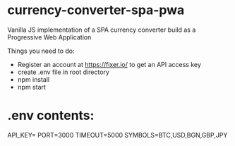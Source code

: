 # currency-converter-spa-pwa
Vanilla JS implementation of a SPA currency converter build as a Progressive Web Application

Things you need to do:
 - Register an account at https://fixer.io/ to get an API access key
 - create .env file in root directory
 - npm install
 - npm start
 
# .env contents:
API_KEY=<your api key>
PORT=3000
TIMEOUT=5000
SYMBOLS=BTC,USD,BGN,GBP,JPY
